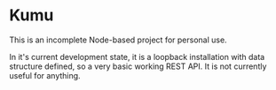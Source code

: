 # Kumu

This is an incomplete Node-based project for personal use.

In it's current development state, it is a loopback installation with data structure defined, so a very basic working REST API. It is not currently useful for anything.
